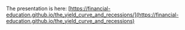 The presentation is here: [https://financial-education.github.io/the_yield_curve_and_recessions/](https://financial-education.github.io/the_yield_curve_and_recessions)
